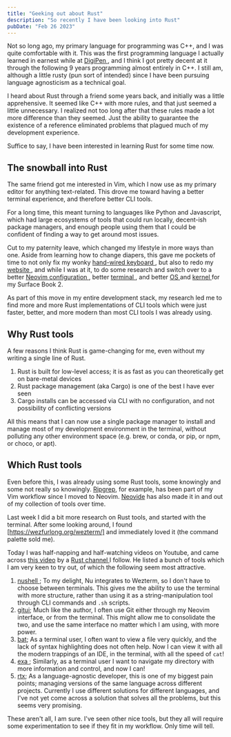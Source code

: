 ```yaml
---
title: "Geeking out about Rust"
description: "So recently I have been looking into Rust"
pubDate: "Feb 26 2023"
---
```


Not so long ago, my primary language for programming was C++, and I was quite comfortable with it. This was the first programming language I actually learned in earnest while at [ DigiPen ](https://www.digipen.edu/), and I think I got pretty decent at it through the following 9 years programming almost entirely in C++. I still am, although a little rusty (pun sort of intended) since I have been pursuing language agnosticism as a technical goal. 

I heard about Rust through a friend some years back, and initially was a little apprehensive. It seemed like C++ with more rules, and that just seemed a little unnecessary. I realized not too long after that these rules made a lot more difference than they seemed. Just the ability to guarantee the existence of a reference eliminated problems that plagued much of my development experience. 

Suffice to say, I have been interested in learning Rust for some time now. 

## The snowball into Rust

The same friend got me interested in Vim, which I now use as my primary editor for anything text-related. This drove me toward having a better terminal experience, and therefore better CLI tools. 

For a long time, this meant turning to languages like Python and Javascript, which had large ecosystems of tools that could run locally, decent-ish package managers, and enough people using them that I could be confident of finding a way to get around most issues. 

Cut to my paternity leave, which changed my lifestyle in more ways than one. Aside from learning how to change diapers, this gave me pockets of time to not only fix my wonky [ hand-wired keyboard ](https://tehj.io/blog/projects/2022_01_17_redox_keyboard_builds/), but also to redo my [ website ](https://tehj.io/blog/projects/2023_02_09_multi_page_application_elm_astro/), and while I was at it, to do some research and switch over to a better [ Neovim configuration ](https://github.com/julwrites/nvim), better [ terminal ](https://wezfurlong.org/wezterm/), and better [ OS ](https://pop.system76.com/) and [ kernel ](https://github.com/linux-surface/linux-surface) for my Surface Book 2.

As part of this move in my entire development stack, my research led me to find more and more Rust implementations of CLI tools which were just faster, better, and more modern than most CLI tools I was already using. 

## Why Rust tools

A few reasons I think Rust is game-changing for me, even without my writing a single line of Rust.

1. Rust is built for low-level access; it is as fast as you can theoretically get on bare-metal devices
2. Rust package management (aka Cargo) is one of the best I have ever seen
3. Cargo installs can be accessed via CLI with no configuration, and not possibility of conflicting versions

All this means that I can now use a single package manager to install and manage most of my development environment in the terminal, without polluting any other environment space (e.g. brew, or conda, or pip, or npm, or choco, or apt).

## Which Rust tools

Even before this, I was already using some Rust tools, some knowingly and some not really so knowingly. [Ripgrep](https://github.com/BurntSushi/ripgrep), for example, has been part of my Vim workflow since I moved to Neovim. [Neovide](https://neovide.dev/) has also made it in and out of my collection of tools over time. 

Last week I did a bit more research on Rust tools, and started with the terminal. After some looking around, I found [https://wezfurlong.org/wezterm/] and immediately loved it (the command palette sold me).

Today I was half-napping and half-watching videos on Youtube, and came across [this video](https://www.youtube.com/watch?v=dFkGNe4oaKk) by a [ Rust channel ](https://www.youtube.com/c/NoBoilerplate) I follow. He listed a bunch of tools which I am very keen to try out, of which the following seem most attractive. 

1. [ nushell ](https://www.nushell.sh/); To my delight, Nu integrates to Wezterm, so I don't have to choose between terminals. This gives me the ability to use the terminal with more structure, rather than using it as a string-manipulation tool through CLI commands and `.sh` scripts.
2. [gitui](https://github.com/extrawurst/gitui); Much like the author, I often use Git either through my Neovim interface, or from the terminal. This might allow me to consolidate the two, and use the same interface no matter which I am using, with more power.
3. [bat](https://github.com/sharkdp/bat); As a terminal user, I often want to view a file very quickly, and the lack of syntax highlighting does not often help. Now I can view it with all the modern trappings of an IDE, in the terminal, with all the speed of `cat`!
4. [ exa ](https://github.com/ogham/exa); Similarly, as a terminal user I want to navigate my directory with more information and control, and now I can!
5. [rtx](https://github.com/jdxcode/rtx); As a language-agnostic developer, this is one of my biggest pain points; managing versions of the same language across different projects. Currently I use different solutions for different languages, and I've not yet come across a solution that solves all the problems, but this seems very promising.

These aren't all, I am sure. I've seen other nice tools, but they all will require some experimentation to see if they fit in my workflow. Only time will tell.
